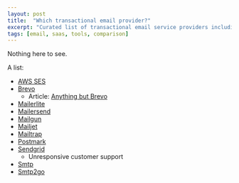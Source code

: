```yaml
---
layout: post
title:  "Which transactional email provider?"
excerpt: "Curated list of transactional email service providers including AWS SES, Postmark, Mailgun, Sendgrid, and others with brief notes on each."
tags: [email, saas, tools, comparison]
---
```


Nothing here to see.

A list:
- [AWS SES](https://aws.amazon.com/ses/)
- [Brevo](https://Brevo.com) 
  - Article: [Anything but Brevo](https://avdi.codes/anything-but-brevo/)
- [Mailerlite](https://Mailerlite.com)
- [Mailersend](https://Mailersend.com)
- [Mailgun](https://Mailgun.com)
- [Mailjet](https://Mailjet.com)
- [Mailtrap](https://Mailtrap.com)
- [Postmark](https://Postmark.com)
- [Sendgrid](https://Sendgrid.com)
  - Unresponsive customer support
- [Smtp](https://Smtp.com)
- [Smtp2go](https://Smtp2go.com)

